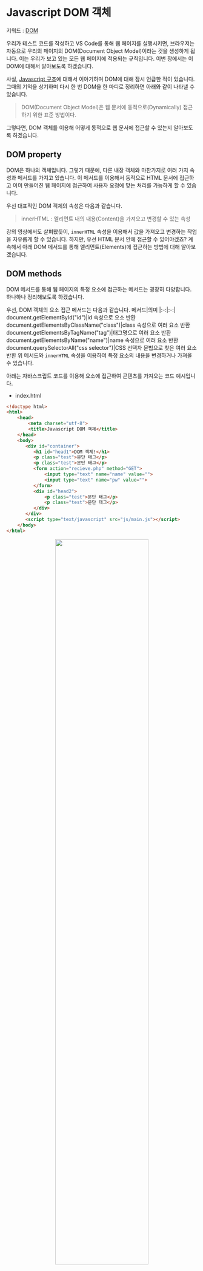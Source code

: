 # Javascript DOM 객체
키워드 : [DOM](https://www.w3schools.com/js/js_htmldom.asp)

우리가 테스트 코드를 작성하고 VS Code를 통해 웹 페이지를 실행시키면, 브라우저는 자동으로 우리의 페이지의 DOM(Document Object Model)이라는 것을 생성하게 됩니다. 이는 우리가 보고 있는 모든 웹 페이지에 적용되는 규칙입니다. 이번 장에서는 이 DOM에 대해서 알아보도록 하겠습니다.

사실, [Javascript 구조](https://github.com/SeongJaeMoon/FastCampusWebPythonBasic/tree/master/Learning/Javascript/Course03/)에 대해서 이야기하며 DOM에 대해 잠시 언급한 적이 있습니다. 그때의 기억을 상기하며 다시 한 번 DOM을 한 마디로 정리하면 아래와 같이 나타낼 수 있습니다.
> DOM(Document Object Model)은 웹 문서에 동적으로(Dynamically) 접근하기 위한 표준 방법이다.

그렇다면, DOM 객체를 이용해 어떻게 동적으로 웹 문서에 접근할 수 있는지 알아보도록 하겠습니다.

## DOM property
DOM은 하나의 객체입니다. 그렇기 때문에, 다른 내장 객체와 마찬가지로 여러 가지 속성과 메서드를 가지고 있습니다. 이 메서드를 이용해서 동적으로 HTML 문서에 접근하고 이미 만들어진 웹 페이지에 접근하여 사용자 요청에 맞는 처리를 가능하게 할 수 있습니다.

우선 대표적인 DOM 객체의 속성은 다음과 같습니다.
> innerHTML : 엘리먼트 내의 내용(Content)을 가져오고 변경할 수 있는 속성

강의 영상에서도 살펴봤듯이, `innerHTML` 속성을 이용해서 값을 가져오고 변경하는 작업을 자유롭게 할 수 있습니다. 하지만, 우선 HTML 문서 안에 접근할 수 있어야겠죠? 계속해서 아래 DOM 메서드를 통해 엘리먼트(Elements)에 접근하는 방법에 대해 알아보겠습니다.

## DOM methods
DOM 메서드를 통해 웹 페이지의 특정 요소에 접근하는 메서드는 굉장히 다양합니다. 하나하나 정리해보도록 하겠습니다.

우선, DOM 객체의 요소 접근 메서드는 다음과 같습니다.
메서드|의미
|:-:|:-:|
document.getElementById("id")|id 속성으로 요소 반환
document.getElementsByClassName("class")|class 속성으로 여러 요소 반환
document.getElementsByTagName("tag")|태그명으로 여러 요소 반환
document.getElementsByName("name")|name 속성으로 여러 요소 반환
document.querySelectorAll("css selector")|CSS 선택자 문법으로 찾은 여러 요소 반환
위 메서드와 `innerHTML` 속성을 이용하여 특정 요소의 내용을 변경하거나 가져올 수 있습니다.

아래는 자바스크립트 코드를 이용해 요소에 접근하여 콘텐츠를 가져오는 코드 예시입니다. 
- index.html
```html
<!doctype html>
<html>
    <head>
        <meta charset="utf-8">
        <title>Javascript DOM 객체</title>
    </head>
    <body>
       <div id="container">
          <h1 id="head1">DOM 객체!</h1>
          <p class="test">문단 태그</p>
          <p class="test">문단 태그</p>
          <form action="recieve.php" method="GET">
              <input type="text" name="name" value="">
              <input type="text" name="pw" value="">
          </form>
          <div id="head2">
              <p class="test">문단 태그</p>
              <p class="test">문단 태그</p>
          </div>
       </div>
       <script type="text/javascript" src="js/main.js"></script>
    </body> 
</html>
```

<p align="center">
    <img src="https://github.com/SeongJaeMoon/FastCampusWebPythonBasic/blob/master/Learning/Javascript/Course10/static/dom1.png" width="70%" height="70%">
</p>

index.html 코드를 실행하면 위 사진과 같이 나오게 됩니다. 아래 자바스크립트 코드는 index.html 코드의 요소에 접근하여 값을 변경하는 예시 코드입니다. 
- main.js
```javascript
//1번 코드
document.getElementById("head1").innerHTML = "아이디 속성으로 접근"; 
//2번 코드
document.getElementsByTagName("p")[0].innerHTML = "태그로 접근";
//3번 코드
document.getElementsByClassName("test")[1].innerHTML = "클래스 속성으로 접근";
//4번 코드
document.getElementsByName("pw")[0].value = "name 속성으로 접근";
//5번 코드
document.querySelectorAll("div#head2 > p.test")[0].innerHTML = "선택자 문법으로 접근";
```
<p align="center">
    <img src="https://github.com/SeongJaeMoon/FastCampusWebPythonBasic/blob/master/Learning/Javascript/Course10/static/dom2.png" width="70%" height="70%">
</p>

위 사진은 main.js 코드를 이용해 HTML 엘리먼트를 동적으로 변화시킨 사진입니다. 하나하나 알아보겠습니다.

- 1번 코드는 `아이디 속성이 head1`인 요소를 찾아서 콘텐츠를 변경하는 코드입니다.
- 2번 코드는 `<p>`태그를 찾아서 가장 첫 번째로 찾은 요소의 콘텐츠를 변경하는 코드입니다.
- 3번 코드는 `클래스 속성이 test`인 요소 중 인덱스가 1인 요소의 콘텐츠를 변경하는 코드입니다.
- 4번 코드는 `name 속성`이 `pw`인 요소 중 가장 첫 번째로 찾은 요소의 `value` 속성 값을 변경하는 코드입니다.
- 5번 코드는 선택자 문법을 통해 `아이디 속성이 head2`인 `<div>`태그의 자식 요소 중, 클래스 속성이 `test`인 `p`태그를 찾아 콘텐츠를 변경하는 코드입니다. 

위 코드에서 눈여겨볼 내용은 크게 2가지입니다. 하나는 **"s"** 가 붙은 메서드는 `HTMLCollection` 혹은, `NodeList`라는 것으로 요소를 여러 개 반환합니다. 그렇기 때문에, HTML 요소가 하나만 존재하더라도 인덱스로 접근해야 합니다. `e.g., document.getElementsByClassName[0]` 

또 다른 하나는 4번 코드에서 볼 수 있는 `value, href, src, etc`와 같은 엘리먼트의 속성을 동적으로 변경할 수 있다는 점입니다. `e.g., document.getElementById("id").src = "js/main.js"` 

추가로 DOM 객체의 요소에 접근하는 것이 아닌 엘리먼트 자체의 속성을 변경하거나 엘리먼트를 추가, 삭제하는 메서드에 대해서 알아보겠습니다.

메서드|의미
|:-:|:-:|
document.write("Content")|HTML 코드에 자바스크립트 코드로 내용(content) 쓰기
document.setAttribute("Attribute", "Value")|요소의 속성을 변경
document.createElement("Element")|동적으로 요소 생성
document.removeChild(Node)|동적으로 요소 삭제
document.appendChild(Node)|동적으로 자식  요소 추가
document.replaceChild(New node, Old node)|동적으로 자식 요소 대체

아래 코드는 동적으로 요소와 속성을 추가하는 간단한 예시입니다.

- index.html 
```html
<!doctype html>
<html>
    <head>
        <meta charset="utf-8">
        <title>Javascript DOM 객체</title>
    </head>
    <body>
       <div id="container">
          <h1 id="head">DOM 객체!</h1>
          <p class="test">문단 태그</p>
          <p class="test">문단 태그</p>
       </div>
       <script type="text/javascript" src="js/main.js"></script>
    </body> 
</html>
```
- main.js
```javascript
//1번 코드
var newP = document.createElement("p");
//2번 코드
document.getElementById("container").appendChild(newP);
//3번 코드
newP.setAttribute("class", "newP");
//4번 코드
newP.innerHTML = "문단 태그";
```
자바스크립트 코드로 DOM 객체의 새로운 요소를 추가하거나 삭제하기 위해선 노드(Node)라는 개념을 사용해야합니다. HTML 코드의 엘리먼트들은 DOM 구조 상에서 노드라는 것으로 표현된다고 이해하면 쉽습니다. 위 `main.js`코드를 예로 들어 하나하나 알아보겠습니다. 
- 1번 코드는 `newP`라는 변수를 선언하고, 해당 변수에 `<p>` 요소를 생성하여 할당하는 코드입니다.
- 2번 코드는 `아이디 속성이 container`인 요소를 찾고, 1번 코드에서 선언한 `newP`요소를 자식 요소로 추가하는 코드입니다.  
- 3번 코드는 1번 코드에서 생성한 요소의 `클래스 속성`을 `newP`로 변경하는 코드입니다.
- 4번 코드는 1번 코드에서 생성한 요소의 콘텐츠를 변경하는 코드입니다.

3번과 4번 코드는 어렵지 않게 이해하셨을 거라 생각됩니다. 위 코드에서 주의 깊게 봐야 할 한 가지는 `createElement` 후에 `appendChid()`한다는 점입니다. 만약, `appendChild("요소")`형태로 코드를 작성하면, `parameter is not of type 'Node'`라는 에러가 발생됩니다. 노드를 CreateElement로 먼저 만들고, 후에 해당 노드를 `append`, `replace`, `remove` 등을 할 수 있습니다. 

위 코드를 실행하면, 아래와 같이 `<div>`엘리먼트의 자식 요소로 `<p>`태그가 추가되고, 클래스 속성 값과 콘텐츠 내용이 추가된 것을 확인할 수 있습니다. 
- index.html
```html
<div id="container">
    <h1 id="head">DOM 객체!</h1>
    <p class="test">문단 태그</p>
    <p class="test">문단 태그</p>
    <p class="newP">문단 태그</p>
</div>
```

노드와 관련된 더 자세한 내용은 [여기](https://www.w3schools.com/js/js_htmldom_nodes.asp)와 [여기](https://www.w3schools.com/js/js_htmldom_nodelist.asp)를 참고해주세요!

위에서 HTML 엘리먼트에 접근, 값 변경 등을 진행하는 것에 대해 알아보았습니다. 마지막으로, 이번 절에서는 CSS style 코드를 변경하는 방법을 간단히 살펴보겠습니다. 위 내용을 잘 따라오셨다면, css 코드를 변경하는 방법은 굉장히 간단하게 느껴지실 겁니다.

> document.getElementById("id").style.property = "값";

위 기본 형식에서 `property` 부분을 적절한 스타일 코드로 변경하고, 원하는 값을 할당해주면 됩니다. 아래 코드는 요소의 색을 변경하는 간단한 예시입니다.
```javascript
document.getElementById("head").style.color = "red";
```
단, 주의할 점은 `property`의 이름이 css 코드와 다른 내용도 있다는 점에 유의하시면 됩니다.

이번 장에서는 DOM 객체를 이용해서 HTML 엘리먼트에 접근하는 방법에 대해서 알아보았습니다. DOM 객체 부분은 다소 난이도 있는 내용이 많이 등장하는 파트입니다. 하지만, 자바스크립트 코드뿐만 아니라, 웹 개발의 필수적인 내용 중 하나입니다. 

클라이언트 측 개발에 관심을 갖고 공부를 진행하다 보면, 자바스크립트를 조금 더 쓰기 쉽게 만든 제이쿼리(jQuery)와 같은 여러 프레임워크와 라이브러리를 마주하게 되실 겁니다. 미리 기본기를 잘 다져놓으면, 나중에 만나는 많은 프레임워크와 라이브러리를 더 잘 이해하고 혼합하여 사용할 수 있을 겁니다! :)